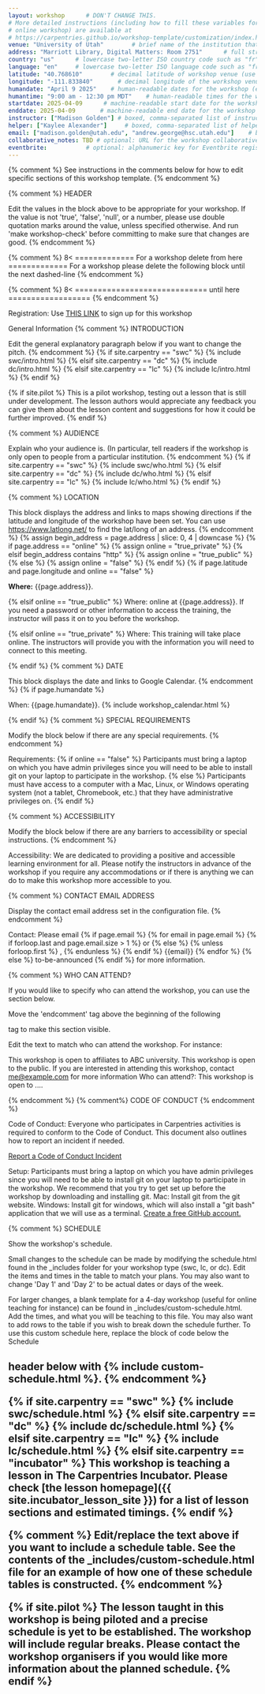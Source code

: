 ```yaml
---
layout: workshop      # DON'T CHANGE THIS.
# More detailed instructions (including how to fill these variables for an
# online workshop) are available at
# https://carpentries.github.io/workshop-template/customization/index.html
venue: "University of Utah"        # brief name of the institution that hosts the workshop without address (e.g., "Euphoric State University")
address: "Marriott Library, Digital Matters: Room 2751"      # full street address of workshop (e.g., "Room A, 123 Forth Street, Blimingen, Euphoria"), videoconferencing URL, or 'online'
country: "us"      # lowercase two-letter ISO country code such as "fr" (see https://en.wikipedia.org/wiki/ISO_3166-1#Current_codes) for the institution that hosts the workshop
language: "en"     # lowercase two-letter ISO language code such as "fr" (see https://en.wikipedia.org/wiki/List_of_ISO_639-1_codes) for the workshop
latitude: "40.768610"        # decimal latitude of workshop venue (use https://www.latlong.net/)
longitude: "-111.833840"       # decimal longitude of the workshop venue (use https://www.latlong.net)
humandate: "April 9 2025"    # human-readable dates for the workshop (e.g., "Feb 17-18, 2020")
humantime: "9:00 am - 12:30 pm MDT"    # human-readable times for the workshop e.g., "9:00 am - 4:30 pm CEST (7:00 am - 2:30 pm UTC)"
startdate: 2025-04-09      # machine-readable start date for the workshop in YYYY-MM-DD format like 2015-01-01
enddate: 2025-04-09       # machine-readable end date for the workshop in YYYY-MM-DD format like 2015-01-02
instructor: ["Madison Golden"] # boxed, comma-separated list of instructors' names as strings, like ["Kay McNulty", "Betty Jennings", "Betty Snyder"]
helper: ["Kaylee Alexander"]     # boxed, comma-separated list of helpers' names, like ["Marlyn Wescoff", "Fran Bilas", "Ruth Lichterman"]
email: ["madison.golden@utah.edu", "andrew.george@hsc.utah.edu"]    # boxed, comma-separated list of contact email addresses for the host, lead instructor, or whoever else is handling questions, like ["marlyn.wescoff@example.org", "fran.bilas@example.org", "ruth.lichterman@example.org"]
collaborative_notes: TBD # optional: URL for the workshop collaborative notes, e.g. an Etherpad or Google Docs document (e.g., https://pad.carpentries.org/2015-01-01-euphoria)
eventbrite:           # optional: alphanumeric key for Eventbrite registration, e.g., "1234567890AB" (if Eventbrite is being used)
---
```


{% comment %} See instructions in the comments below for how to edit specific sections of this workshop template. {% endcomment %}

{% comment %} HEADER

Edit the values in the block above to be appropriate for your workshop. If the value is not 'true', 'false', 'null', or a number, please use double quotation marks around the value, unless specified otherwise. And run 'make workshop-check' before committing to make sure that changes are good. {% endcomment %}

{% comment %} 8< ============= For a workshop delete from here ============= For a workshop please delete the following block until the next dashed-line {% endcomment %}

{% comment %} 8< ============================= until here ================== {% endcomment %}

Registration: Use [THIS LINK](https://t.e2ma.net/click/r535aj/r5f3k6cd/7p69gq) to sign up for this workshop 

General Information
{% comment %} INTRODUCTION

Edit the general explanatory paragraph below if you want to change the pitch. {% endcomment %} {% if site.carpentry == "swc" %} {% include swc/intro.html %} {% elsif site.carpentry == "dc" %} {% include dc/intro.html %} {% elsif site.carpentry == "lc" %} {% include lc/intro.html %} {% endif %}

{% if site.pilot %} This is a pilot workshop, testing out a lesson that is still under development. The lesson authors would appreciate any feedback you can give them about the lesson content and suggestions for how it could be further improved. {% endif %}

{% comment %} AUDIENCE

Explain who your audience is. (In particular, tell readers if the workshop is only open to people from a particular institution. {% endcomment %} {% if site.carpentry == "swc" %} {% include swc/who.html %} {% elsif site.carpentry == "dc" %} {% include dc/who.html %} {% elsif site.carpentry == "lc" %} {% include lc/who.html %} {% endif %}

{% comment %} LOCATION

This block displays the address and links to maps showing directions if the latitude and longitude of the workshop have been set. You can use https://www.latlong.net/ to find the lat/long of an address. {% endcomment %} {% assign begin_address = page.address | slice: 0, 4 | downcase %} {% if page.address == "online" %} {% assign online = "true_private" %} {% elsif begin_address contains "http" %} {% assign online = "true_public" %} {% else %} {% assign online = "false" %} {% endif %} {% if page.latitude and page.longitude and online == "false" %}

<strong>Where:</strong> {{page.address}}.

{% elsif online == "true_public" %}
Where: online at {{page.address}}. If you need a password or other information to access the training, the instructor will pass it on to you before the workshop.

{% elsif online == "true_private" %}
Where: This training will take place online. The instructors will provide you with the information you will need to connect to this meeting.

{% endif %}
{% comment %} DATE

This block displays the date and links to Google Calendar. {% endcomment %} {% if page.humandate %}

When: {{page.humandate}}. {% include workshop_calendar.html %}

{% endif %}
{% comment %} SPECIAL REQUIREMENTS

Modify the block below if there are any special requirements. {% endcomment %}

Requirements: {% if online == "false" %} Participants must bring a laptop on which you have admin privileges since you will need to be able to install git on your laptop to participate in the workshop. {% else %} Participants must have access to a computer with a Mac, Linux, or Windows operating system (not a tablet, Chromebook, etc.) that they have administrative privileges on. {% endif %}

{% comment %} ACCESSIBILITY

Modify the block below if there are any barriers to accessibility or special instructions. {% endcomment %}

Accessibility: We are dedicated to providing a positive and accessible learning environment for all. Please notify the instructors in advance of the workshop if you require any accommodations or if there is anything we can do to make this workshop more accessible to you.


{% comment %} CONTACT EMAIL ADDRESS

Display the contact email address set in the configuration file. {% endcomment %}

Contact: Please email {% if page.email %} {% for email in page.email %} {% if forloop.last and page.email.size > 1 %} or {% else %} {% unless forloop.first %} , {% endunless %} {% endif %} {{email}} {% endfor %} {% else %} to-be-announced {% endif %} for more information.

{% comment %} WHO CAN ATTEND?

If you would like to specify who can attend the workshop, you can use the section below.

Move the 'endcomment' tag above the beginning of the following

tag to make this section visible.

Edit the text to match who can attend the workshop. For instance:

This workshop is open to affiliates to ABC university.
This workshop is open to the public.
If you are interested in attending this workshop, contact me@example.com for more information
Who can attend?: This workshop is open to ....

{% endcomment %}
{% comment%} CODE OF CONDUCT {% endcomment %}

Code of Conduct: Everyone who participates in Carpentries activities is required to conform to the Code of Conduct. This document also outlines how to report an incident if needed.

[Report a Code of Conduct Incident](https://goo.gl/forms/KoUfO53Za3apOuOK2)

Setup: Participants must bring a laptop on which you have admin privileges since you will need to be able to install git on your laptop to participate in the workshop. We recommend that you try to get set up before the workshop by downloading and installing git.
Mac: Install git from the git website.
Windows: Install git for windows, which will also install a "git bash" application that we will use as a terminal.
[Create a free GitHub account.](https://docs.github.com/en/get-started/start-your-journey/creating-an-account-on-github)

{% comment %} SCHEDULE

Show the workshop's schedule.

Small changes to the schedule can be made by modifying the schedule.html found in the _includes folder for your workshop type (swc, lc, or dc). Edit the items and times in the table to match your plans. You may also want to change 'Day 1' and 'Day 2' to be actual dates or days of the week.

For larger changes, a blank template for a 4-day workshop (useful for online teaching for instance) can be found in _includes/custom-schedule.html. Add the times, and what you will be teaching to this file. You may also want to add rows to the table if you wish to break down the schedule further. To use this custom schedule here, replace the block of code below the Schedule <h2> header below with {% include custom-schedule.html %}. {% endcomment %}

{% if site.carpentry == "swc" %} {% include swc/schedule.html %} {% elsif site.carpentry == "dc" %} {% include dc/schedule.html %} {% elsif site.carpentry == "lc" %} {% include lc/schedule.html %} {% elsif site.carpentry == "incubator" %} This workshop is teaching a lesson in The Carpentries Incubator. Please check [the lesson homepage]({{ site.incubator_lesson_site }}) for a list of lesson sections and estimated timings. {% endif %}

{% comment %} Edit/replace the text above if you want to include a schedule table. See the contents of the _includes/custom-schedule.html file for an example of how one of these schedule tables is constructed. {% endcomment %}

{% if site.pilot %} The lesson taught in this workshop is being piloted and a precise schedule is yet to be established. The workshop will include regular breaks. Please contact the workshop organisers if you would like more information about the planned schedule. {% endif %}
